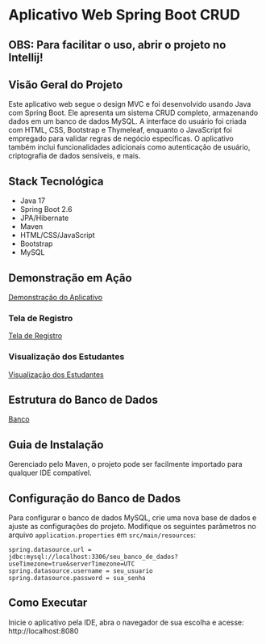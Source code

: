 

# Aplicativo Web Spring Boot CRUD

## OBS: Para facilitar o uso, abrir o projeto no Intellij!

## Visão Geral do Projeto

Este aplicativo web segue o design MVC e foi desenvolvido usando Java com Spring Boot. Ele apresenta um sistema CRUD completo, armazenando dados em um banco de dados MySQL. A interface do usuário foi criada com HTML, CSS, Bootstrap e Thymeleaf, enquanto o JavaScript foi empregado para validar regras de negócio específicas. O aplicativo também inclui funcionalidades adicionais como autenticação de usuário, criptografia de dados sensíveis, e mais.

## Stack Tecnológica

- Java 17
- Spring Boot 2.6
- JPA/Hibernate
- Maven
- HTML/CSS/JavaScript
- Bootstrap
- MySQL

## Demonstração em Ação

[Demonstração do Aplicativo](https://i.ibb.co/hFsxGZD/gif.gif)

### Tela de Registro
[Tela de Registro](https://user-images.githubusercontent.com/89096854/170031976-645e9bd8-eaca-4a84-805c-588100e1a770.PNG)


### Visualização dos Estudantes
[Visualização dos Estudantes](https://user-images.githubusercontent.com/89096854/170031981-68cf5454-a727-467c-82e6-1ba2f53c2900.PNG)

## Estrutura do Banco de Dados
[Banco](https://user-images.githubusercontent.com/89096854/170030916-5c05c8c3-71d7-432e-aa6c-02b0ccf30409.PNG)


## Guia de Instalação

Gerenciado pelo Maven, o projeto pode ser facilmente importado para qualquer IDE compatível.

## Configuração do Banco de Dados
Para configurar o banco de dados MySQL, crie uma nova base de dados e ajuste as configurações do projeto. Modifique os seguintes parâmetros no arquivo `application.properties` em `src/main/resources`:

```properties
spring.datasource.url = jdbc:mysql://localhost:3306/seu_banco_de_dados?useTimezone=true&serverTimezone=UTC
spring.datasource.username = seu_usuario
spring.datasource.password = sua_senha
```

## Como Executar
Inicie o aplicativo pela IDE, abra o navegador de sua escolha e acesse: http://localhost:8080

